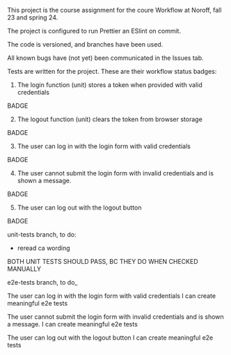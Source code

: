 This project is the course assignment for the coure Workflow at Noroff, fall 23 and spring 24. 

The project is configured to run Prettier an ESlint on commit.

The code is versioned, and branches have been used.

All known bugs have (not yet) been communicated in the Issues tab.

Tests are written for the project.
These are their workflow status badges:

1. The login function (unit) stores a token when provided with valid credentials

BADGE

2. The logout function (unit) clears the token from browser storage

BADGE



3. The user can log in with the login form with valid credentials

BADGE

4. The user cannot submit the login form with invalid credentials and is shown a message.

BADGE

5. The user can log out  with the logout button

BADGE



unit-tests branch, to do: 
- reread ca wording

BOTH UNIT TESTS SHOULD PASS, BC THEY DO WHEN CHECKED MANUALLY

e2e-tests branch, to do_

The user can log in with the login form with valid credentials
I can create meaningful e2e tests

The user cannot submit the login form with invalid credentials and is shown a message.
I can create meaningful e2e tests

The user can log out with the logout button
I can create meaningful e2e tests


